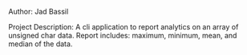 Author: 
    Jad Bassil

Project Description:
     A cli application to report analytics on an array of unsigned char data. Report includes: maximum, minimum, mean, and median of the data.
